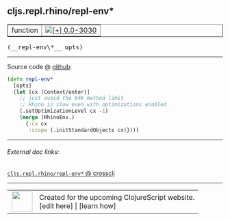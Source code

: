 ## cljs.repl.rhino/repl-env\*



 <table border="1">
<tr>
<td>function</td>
<td><a href="https://github.com/cljsinfo/cljs-api-docs/tree/0.0-3030"><img valign="middle" alt="[+] 0.0-3030" title="Added in 0.0-3030" src="https://img.shields.io/badge/+-0.0--3030-lightgrey.svg"></a> </td>
</tr>
</table>


 <samp>
(__repl-env\*__ opts)<br>
</samp>

---







Source code @ [github](https://github.com/clojure/clojurescript/blob/r3123/src/clj/cljs/repl/rhino.clj#L211-L219):

```clj
(defn repl-env*
  [opts]
  (let [cx (Context/enter)]
    ;; just avoid the 64K method limit
    ;; Rhino is slow even with optimizations enabled
    (.setOptimizationLevel cx -1)
    (merge (RhinoEnv.)
      {:cx cx
       :scope (.initStandardObjects cx)})))
```

<!--
Repo - tag - source tree - lines:

 <pre>
clojurescript @ r3123
└── src
    └── clj
        └── cljs
            └── repl
                └── <ins>[rhino.clj:211-219](https://github.com/clojure/clojurescript/blob/r3123/src/clj/cljs/repl/rhino.clj#L211-L219)</ins>
</pre>

-->

---



###### External doc links:

[`cljs.repl.rhino/repl-env*` @ crossclj](http://crossclj.info/fun/cljs.repl.rhino/repl-env*.html)<br>

---

 <table>
<tr><td>
<img valign="middle" align="right" width="48px" src="http://i.imgur.com/Hi20huC.png">
</td><td>
Created for the upcoming ClojureScript website.<br>
[edit here] | [learn how]
</td></tr></table>

[edit here]:https://github.com/cljsinfo/cljs-api-docs/blob/master/cljsdoc/cljs.repl.rhino/repl-envSTAR.cljsdoc
[learn how]:https://github.com/cljsinfo/cljs-api-docs/wiki/cljsdoc-files

<!--

This information was too distracting to show to readers, but I'll leave it
commented here since it is helpful to:

- pretty-print the data used to generate this document
- and show how to retrieve that data



The API data for this symbol:

```clj
{:ns "cljs.repl.rhino",
 :name "repl-env*",
 :type "function",
 :signature ["[opts]"],
 :source {:code "(defn repl-env*\n  [opts]\n  (let [cx (Context/enter)]\n    ;; just avoid the 64K method limit\n    ;; Rhino is slow even with optimizations enabled\n    (.setOptimizationLevel cx -1)\n    (merge (RhinoEnv.)\n      {:cx cx\n       :scope (.initStandardObjects cx)})))",
          :title "Source code",
          :repo "clojurescript",
          :tag "r3123",
          :filename "src/clj/cljs/repl/rhino.clj",
          :lines [211 219]},
 :full-name "cljs.repl.rhino/repl-env*",
 :full-name-encode "cljs.repl.rhino/repl-envSTAR",
 :history [["+" "0.0-3030"]]}

```

Retrieve the API data for this symbol:

```clj
;; from Clojure REPL
(require '[clojure.edn :as edn])
(-> (slurp "https://raw.githubusercontent.com/cljsinfo/cljs-api-docs/catalog/cljs-api.edn")
    (edn/read-string)
    (get-in [:symbols "cljs.repl.rhino/repl-env*"]))
```

-->
